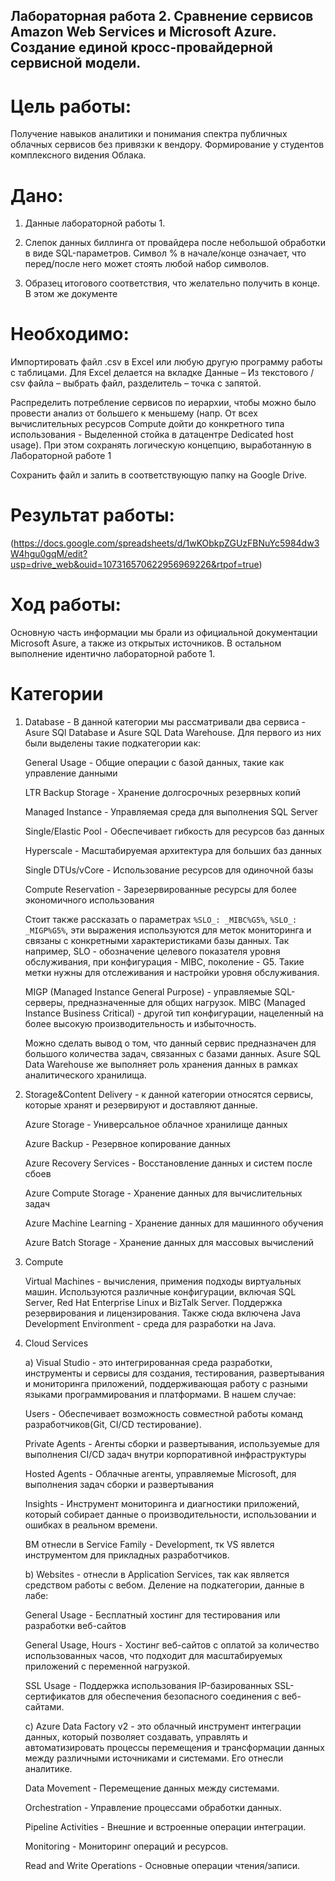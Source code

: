 ## Лабораторная работа 2. Сравнение сервисов Amazon Web Services и Microsoft Azure. Создание единой кросс-провайдерной сервисной модели.


# Цель работы: 

Получение навыков аналитики и понимания спектра публичных облачных сервисов без привязки к вендору. Формирование у студентов комплексного видения Облака. 


# Дано: 

1. Данные лабораторной работы 1.
   
2. Слепок данных биллинга от провайдера после небольшой обработки в виде SQL-параметров. Символ % в начале/конце означает, что перед/после него может стоять любой набор символов.
   
3. Образец итогового соответствия, что желательно получить в конце. В этом же документе  

# Необходимо:

Импортировать файл .csv в Excel или любую другую программу работы с таблицами. Для Excel делается на вкладке Данные – Из текстового / csv файла – выбрать файл, разделитель – точка с запятой.

Распределить потребление сервисов по иерархии, чтобы можно было провести анализ от большего к меньшему (напр. От всех вычислительных ресурсов Compute дойти до конкретного типа использования - Выделенной стойка в датацентре Dedicated host usage). При этом сохранять логическую концепцию, выработанную в Лабораторной работе 1

Сохранить файл и залить в соответствующую папку на Google Drive.


# Результат работы: 
(https://docs.google.com/spreadsheets/d/1wKObkpZGUzFBNuYc5984dw3W4hgu0gqM/edit?usp=drive_web&ouid=107316570622956969226&rtpof=true)

# Ход работы:

Основную часть информации мы брали из официальной документации Microsoft Asure, а также из открытых источников. В остальном выполнение идентично лабораторной работе 1.

# Категории

1. Database - В данной категории мы рассматривали два сервиса - Asure SQl Database и Asure SQL Data Warehouse. Для первого из них были выделены такие подкатегории как:

   General Usage - Общие операции с базой данных, такие как управление данными
   
   LTR Backup Storage - Хранение долгосрочных резервных копий
   
   Managed Instance - Управляемая среда для выполнения SQL Server
   
   Single/Elastic Pool - Обеспечивает гибкость для ресурсов баз данных
   
   Hyperscale - Масштабируемая архитектура для больших баз данных
   
   Single DTUs/vCore - Использование ресурсов для одиночной базы
   
   Compute Reservation - Зарезервированные ресурсы для более экономичного использования

   Стоит также рассказать о параметрах `%SLO_: _MIBC%G5%`, `%SLO_: _MIGP%G5%`, эти выражения используются для меток мониторинга и связаны с конкретными характеристиками базы данных. Так например, SLO - обозначение целевого показателя уровня обслуживания, при конфигурация - MIBC, поколение - G5. Такие метки нужны для отслеживания и настройки уровня обслуживания.

   MIGP (Managed Instance General Purpose) - управляемые SQL-серверы, предназначенные для общих нагрузок.
   MIBC (Managed Instance Business Critical) - другой тип конфигурации, нацеленный на более высокую производительность и избыточность.
   
   Можно сделать вывод о том, что данный сервис предназначен для большого количества задач, связанных с базами данных. Asure SQL Data Warehouse же выполняет роль хранения данных в рамках аналитического хранилища.
   
3. Storage&Content Delivery - к данной категории относятся сервисы, которые хранят и резервируют и доставляют данные.

   Azure Storage - Универсальное облачное хранилище данных
   
   Azure Backup - Резервное копирование данных
   
   Azure Recovery Services - Восстановление данных и систем после сбоев
   
   Azure Compute Storage - Хранение данных для вычислительных задач
   
   Azure Machine Learning - Хранение данных для машинного обучения
   
   Azure Batch Storage - Хранение данных для массовых вычислений

4. Compute

   Virtual Machines - вычисления, примения подходы виртуальных машин. Используются различные конфигурации, включая SQL Server, Red Hat Enterprise Linux и BizTalk Server. Поддержка резервирования и лицензирования. Также сюда включена Java Development Environment - среда для разработки на Java.

5. Cloud Services

   a) Visual Studio - это интегрированная среда разработки, инструменты и сервисы для создания, тестирования, развертывания и мониторинга приложений, поддерживающая работу с разными языками программирования и платформами. В нашем случае:
   
   Users - Обеспечивает возможность совместной работы команд разработчиков(Git, CI/CD тестирование).

   Private Agents - Агенты сборки и развертывания, используемые для выполнения CI/CD задач внутри корпоративной инфраструктуры

   Hosted Agents - Облачные агенты, управляемые Microsoft, для выполнения задач сборки и развертывания

   Insights - Инструмент мониторинга и диагностики приложений, который собирает данные о производительности, использовании и ошибках в реальном времени.
   
   ВМ отнесли в Service Family - Development, тк VS явлется инструментом для прикладных разработчиков.
   
   b) Websites - отнесли в Application Services, так как является средством работы с вебом. Деление на подкатегории, данные в лабе:

      General Usage - Бесплатный хостинг для тестирования или разработки веб-сайтов

      General Usage, Hours -  Хостинг веб-сайтов с оплатой за количество использованных часов, что подходит для масштабируемых приложений с переменной нагрузкой.

      SSL Usage - Поддержка использования IP-базированных SSL-сертификатов для обеспечения безопасного соединения с веб-сайтами.
   
   c) Azure Data Factory v2 -  это облачный инструмент интеграции данных, который позволяет создавать, управлять и автоматизировать процессы перемещения и трансформации данных между различными источниками и системами. Его отнесли аналитике.

      Data Movement -  Перемещение данных между системами.
   
      Orchestration - Управление процессами обработки данных.

      Pipeline Activities - Внешние и встроенные операции интеграции.

      Monitoring - Мониторинг операций и ресурсов.

      Read and Write Operations - Основные операции чтения/записи.
   

